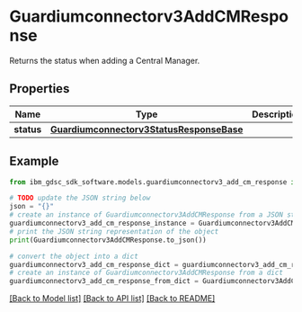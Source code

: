 # Guardiumconnectorv3AddCMResponse

Returns the status when adding a Central Manager.

## Properties

Name | Type | Description | Notes
------------ | ------------- | ------------- | -------------
**status** | [**Guardiumconnectorv3StatusResponseBase**](Guardiumconnectorv3StatusResponseBase.md) |  | [optional] 

## Example

```python
from ibm_gdsc_sdk_software.models.guardiumconnectorv3_add_cm_response import Guardiumconnectorv3AddCMResponse

# TODO update the JSON string below
json = "{}"
# create an instance of Guardiumconnectorv3AddCMResponse from a JSON string
guardiumconnectorv3_add_cm_response_instance = Guardiumconnectorv3AddCMResponse.from_json(json)
# print the JSON string representation of the object
print(Guardiumconnectorv3AddCMResponse.to_json())

# convert the object into a dict
guardiumconnectorv3_add_cm_response_dict = guardiumconnectorv3_add_cm_response_instance.to_dict()
# create an instance of Guardiumconnectorv3AddCMResponse from a dict
guardiumconnectorv3_add_cm_response_from_dict = Guardiumconnectorv3AddCMResponse.from_dict(guardiumconnectorv3_add_cm_response_dict)
```
[[Back to Model list]](../README.md#documentation-for-models) [[Back to API list]](../README.md#documentation-for-api-endpoints) [[Back to README]](../README.md)


